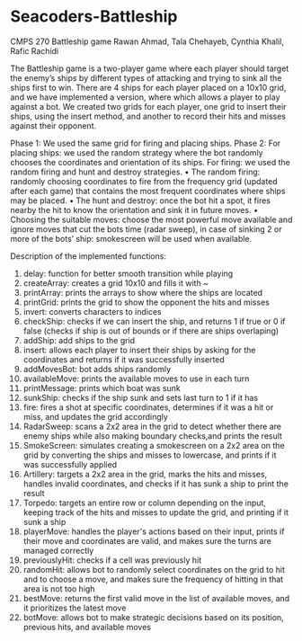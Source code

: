 # Seacoders-Battleship
CMPS 270
Battleship game 
Rawan Ahmad, Tala Chehayeb, Cynthia Khalil, Rafic Rachidi

The Battleship game is a two-player game where each player should target the enemy’s ships by different types of attacking and trying to sink all the ships first to win. There are 4 ships for each player placed on a 10x10 grid, and we have implemented a version, where which allows a player to play against a bot. We created two grids for each player, one grid to insert their ships, using the insert method, and another to record their hits and misses against their opponent. 

Phase 1: 
We used the same grid for firing and placing ships.
Phase 2: 
For placing ships: we used the random strategy where the bot randomly chooses the coordinates and orientation of its ships.
For firing: we used the random firing and hunt and destroy strategies.
•	The random firing: randomly choosing coordinates to fire from the frequency grid (updated after each game) that contains the most frequent coordinates where ships may be placed.
•	The hunt and destroy: once the bot hit a spot, it fires nearby the hit to know the orientation and sink it in future moves.
•	Choosing the suitable moves: choose the most powerful move available and ignore moves that cut the bots time (radar sweep), in case of sinking 2 or more of the bots’ ship: smokescreen will be used when available. 

Description of the implemented functions:

1. delay: function for better smooth transition while playing
2. createArray: creates a grid 10x10 and fills it with ~
3. printArray: prints the arrays to show where the ships are located
4. printGrid: prints the grid to show the opponent the hits and misses
5. invert: converts characters to indices
6. checkShip: checks if we can insert the ship, and returns 1 if true or 0 if false (checks if ship is out of bounds or if there are ships overlaping)
7. addShip: add ships to the grid
8. insert: allows each player to insert their ships by asking for the coordinates and returns if it was successfully inserted
9. addMovesBot: bot adds ships randomly
10. availableMove: prints the available moves to use in each turn
11. printMessage: prints which boat was sunk
12. sunkShip: checks if the ship sunk and sets last turn to 1 if it has
13. fire: fires a shot at specific coordinates, determines if it was a hit or miss, and updates the grid accordingly
14. RadarSweep: scans a 2x2 area in the grid to detect whether there are enemy ships while also making boundary checks,and prints the result 
15. SmokeScreen: simulates creating a smokescreen on a 2x2 area on the grid by converting the ships and misses to lowercase, and prints if it was successfully applied
16. Artillery: targets a 2x2 area in the grid, marks the hits and misses, handles invalid coordinates, and checks if it has sunk a ship to print the result
17. Torpedo: targets an entire row or column depending on the input, keeping track of the hits and misses to update the grid, and printing if it sunk a ship
18. playerMove: handles the player's actions based on their input, prints if their move and coordinates are valid, and makes sure the turns are managed correctly
19. previouslyHit: checks if a cell was previously hit
20. randomHit: allows bot to randomly select coordinates on the grid to hit and to choose a move, and makes sure the frequency of hitting in that area is not too high
21. bestMove: returns the first valid move in the list of available moves, and it prioritizes the latest move
22. botMove: allows bot to make strategic decisions based on its position, previous hits, and available moves
